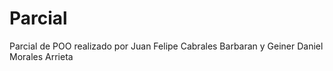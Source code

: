 # Parcial
Parcial de POO realizado por Juan Felipe Cabrales Barbaran y Geiner Daniel Morales Arrieta 
